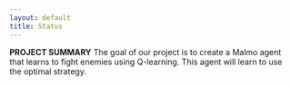```yaml
---
layout: default
title: Status
---
```


**PROJECT SUMMARY**
The goal of our project is to create a Malmo agent that learns to fight enemies using Q-learning. This agent will learn to use the optimal strategy. 
